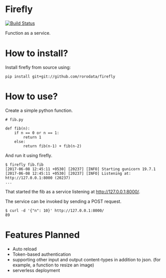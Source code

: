 # Firefly

[![Build Status](https://travis-ci.org/rorodata/firefly.svg?branch=master)](https://travis-ci.org/rorodata/firefly)

Function as a service.

# How to install?

Install firefly from source using:

	pip install git+git://github.com/rorodata/firefly

# How to use?

Create a simple python function.

	# fib.py

	def fib(n):
		if n == 0 or n == 1:
			return 1
		else:
			return fib(n-1) + fib(n-2)

And run it using firefly.

	$ firefly fib.fib
	[2017-06-08 12:45:11 +0530] [20237] [INFO] Starting gunicorn 19.7.1
	[2017-06-08 12:45:11 +0530] [20237] [INFO] Listening at: http://127.0.0.1:8000 (20237)
	...

That started the fib as a service listening at <http://127.0.0.1:8000/>.

The service can be invoked by sending a POST request.

	$ curl -d '{"n": 10}' http://127.0.0.1:8000/
	89

# Features Planned

* Auto reload
* Token-based authentication
* supporting other input and output content-types in addition to json. (for example, a function to resize an image)
* serverless deployment
